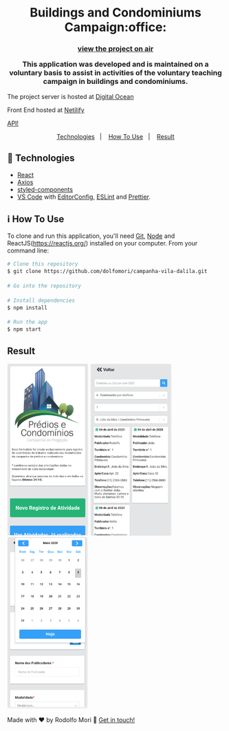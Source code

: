 
<h1 align="center">
Buildings and Condominiums Campaign:office:
</h1>

<h3 align="center">   
  
  [view the project on air](https://campanha.viladalila.site)
  
This application was developed and is maintained on a voluntary basis to assist in activities
of the voluntary teaching campaign in buildings and condominiums.
</h3>


The project server is hosted at [Digital Ocean](https://www.digitalocean.com)

Front End hosted at [Netilify](https://www.netlify.com/)

  
  [API!](https://github.com/dolfomori/api-dalila-congregation)

  
<p align="center">
  <a href="#rocket-technologies">Technologies</a>&nbsp;&nbsp;&nbsp;|&nbsp;&nbsp;&nbsp;
  <a href="#information_source-how-to-use">How To Use</a>&nbsp;&nbsp;&nbsp;|&nbsp;&nbsp;&nbsp;
  <a href="#result">Result</a>
</p>

## :rocket: Technologies

- [React](https://reactjs.org/)
- [Axios](https://github.com/axios/axios)
- [styled-components](https://www.styled-components.com/)
- [VS Code](https://code.visualstudio.com/) with [EditorConfig](https://editorconfig.org/), [ESLint](https://eslint.org/) and [Prettier](https://prettier.io/).

## :information_source: How To Use

To clone and run this application, you'll need [Git](https://git-scm.com), [Node](https://nodejs.org) and ReactJS(https://reactjs.org/) installed on your computer. From your command line:

```bash
# Clone this repository
$ git clone https://github.com/dolfomori/campanha-vila-dalila.git

# Go into the repository

# Install dependencies
$ npm install

# Run the app
$ npm start

```

## Result

<img src="https://github.com/dolfomori/campanha-vila-dalila/blob/master/src/assets/Screen_Shot3.png" height="400">       <img src="https://github.com/dolfomori/campanha-vila-dalila/blob/master/src/assets/Screen_Shot1.png" height="400">        <img src="https://github.com/dolfomori/campanha-vila-dalila/blob/master/src/assets/Screen_Shot2.png" height="400">


Made with ♥ by Rodolfo Mori :wave: [Get in touch!](https://www.linkedin.com/in/rodolfomori/)
